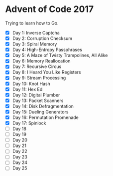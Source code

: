 # Advent of Code 2017
Trying to learn how to Go.
- [x] Day 1: Inverse Captcha
- [x] Day 2: Corruption Checksum
- [x] Day 3: Spiral Memory
- [x] Day 4: High-Entropy Passphrases
- [x] Day 5: A Maze of Twisty Trampolines, All Alike
- [x] Day 6: Memory Reallocation
- [x] Day 7: Recursive Circus
- [x] Day 8: I Heard You Like Registers
- [x] Day 9: Stream Processing
- [x] Day 10: Knot Hash
- [x] Day 11: Hex Ed
- [x] Day 12: Digital Plumber
- [x] Day 13: Packet Scanners
- [x] Day 14: Disk Defragmentation
- [x] Day 15: Dueling Generators
- [x] Day 16: Permutation Promenade
- [x] Day 17: Spinlock
- [ ] Day 18
- [ ] Day 19
- [ ] Day 20
- [ ] Day 21
- [ ] Day 22
- [ ] Day 23
- [ ] Day 24
- [ ] Day 25
